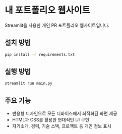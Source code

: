 # 내 포트폴리오 웹사이트

Streamlit을 사용한 개인 PR 포트폴리오 웹사이트입니다.

## 설치 방법

```bash
pip install -r requirements.txt
```

## 실행 방법

```bash
streamlit run main.py
```

## 주요 기능

- 반응형 디자인으로 모든 디바이스에서 최적화된 화면 제공
- HTML과 CSS를 활용한 현대적인 UI 구현
- 자기소개, 경력, 기술 스택, 프로젝트 등 개인 정보 표시